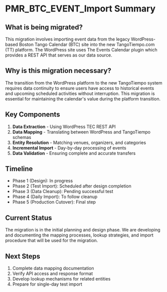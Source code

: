 # PMR_BTC_EVENT_Import Summary

## What is being migrated?
This migration involves importing event data from the legacy WordPress-based Boston Tango Calendar (BTC) site into the new TangoTiempo.com (TT) platform. The WordPress site uses The Events Calendar plugin which provides a REST API that serves as our data source.

## Why is this migration necessary?
The transition from the WordPress platform to the new TangoTiempo system requires data continuity to ensure users have access to historical events and upcoming scheduled activities without interruption. This migration is essential for maintaining the calendar's value during the platform transition.

## Key Components
1. **Data Extraction** - Using WordPress TEC REST API
2. **Data Mapping** - Translating between WordPress and TangoTiempo schemas
3. **Entity Resolution** - Matching venues, organizers, and categories
4. **Incremental Import** - Day-by-day processing of events
5. **Data Validation** - Ensuring complete and accurate transfers

## Timeline
- Phase 1 (Design): In progress
- Phase 2 (Test Import): Scheduled after design completion
- Phase 3 (Data Cleanup): Pending successful test
- Phase 4 (Daily Import): To follow cleanup
- Phase 5 (Production Cutover): Final step

## Current Status
The migration is in the initial planning and design phase. We are developing and documenting the mapping processes, lookup strategies, and import procedure that will be used for the migration.

## Next Steps
1. Complete data mapping documentation
2. Verify API access and response format
3. Develop lookup mechanisms for related entities
4. Prepare for single-day test import